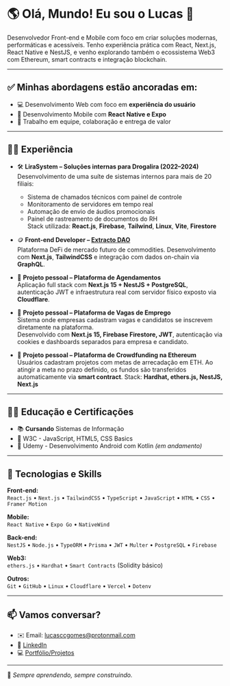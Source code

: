 # 🌎 Olá, Mundo! Eu sou o Lucas 👋

Desenvolvedor Front-end e Mobile com foco em criar soluções modernas, performáticas e acessíveis. Tenho experiência prática com React, Next.js, React Native e NestJS, e venho explorando também o ecossistema Web3 com Ethereum, smart contracts e integração blockchain.

---

## ✅ Minhas abordagens estão ancoradas em:

- 💻 Desenvolvimento Web com foco em **experiência do usuário**
- 📱 Desenvolvimento Mobile com **React Native e Expo**
- 🤝 Trabalho em equipe, colaboração e entrega de valor

---

## 👨‍💼 Experiência

- 🛠️ **LiraSystem – Soluções internas para Drogalira (2022–2024)**  
  Desenvolvimento de uma suíte de sistemas internos para mais de 20 filiais:  
  - Sistema de chamados técnicos com painel de controle  
  - Monitoramento de servidores em tempo real  
  - Automação de envio de áudios promocionais  
  - Painel de rastreamento de documentos do RH  
  Stack utilizada: **React.js**, **Firebase**, **Tailwind**, **Linux**, **Vite**, **Firestore**

- 🪙 **Front-end Developer – [Extracto DAO](https://extractodao.com)**  
  Plataforma DeFi de mercado futuro de commodities. Desenvolvimento com **Next.js**, **TailwindCSS** e integração com dados on-chain via **GraphQL**.

- 📅 **Projeto pessoal – Plataforma de Agendamentos**  
  Aplicação full stack com **Next.js 15 + NestJS + PostgreSQL**, autenticação JWT e infraestrutura real com servidor físico exposto via **Cloudflare**.

- 💼 **Projeto pessoal – Plataforma de Vagas de Emprego**  
  Sistema onde empresas cadastram vagas e candidatos se inscrevem diretamente na plataforma.  
  Desenvolvido com **Next.js 15, Firebase Firestore, JWT**, autenticação via cookies e dashboards separados para empresa e candidato.

- 🧠 **Projeto pessoal – Plataforma de Crowdfunding na Ethereum**  
  Usuários cadastram projetos com metas de arrecadação em ETH. Ao atingir a meta no prazo definido, os fundos são transferidos automaticamente via **smart contract**. Stack: **Hardhat, ethers.js, NestJS, Next.js**

---

## 👨‍🎓 Educação e Certificações

- 📚 **Cursando** Sistemas de Informação  
- 📖 W3C - JavaScript, HTML5, CSS Basics  
- 📱 Udemy - Desenvolvimento Android com Kotlin *(em andamento)*  

---

## 🎯 Tecnologias e Skills

**Front-end:**  
`React.js` • `Next.js` • `TailwindCSS` • `TypeScript` • `JavaScript` • `HTML` • `CSS` • `Framer Motion`

**Mobile:**  
`React Native` • `Expo Go` • `NativeWind`

**Back-end:**  
`NestJS` • `Node.js` • `TypeORM` • `Prisma` • `JWT` • `Multer` • `PostgreSQL` • `Firebase`

**Web3:**  
`ethers.js` • `Hardhat` • `Smart Contracts` (Solidity básico)

**Outros:**  
`Git` • `GitHub` • `Linux` • `Cloudflare` • `Vercel` • `Dotenv`

---

## 📫 Vamos conversar?

- ✉️ Email: lucasccgomes@protonmail.com  
- 🔗 [LinkedIn](https://www.linkedin.com/in/lucasccgomes)  
- 💻 [Portfólio/Projetos](https://lucasgomesdev.netlify.app/)

---

🚀 *Sempre aprendendo, sempre construindo.*
